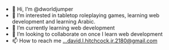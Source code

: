 - 👋 Hi, I’m @dworldjumper
- 👀 I’m interested in tabletop roleplaying games, learning web development and learning Arabic.
- 🌱 I’m currently learning web development
- 💞️ I’m looking to collaborate on once I learn web development
- 📫 How to reach me ...david.l.hitchcock.jr.2180@gmail.com

<!---
dworldjumper/dworldjumper is a ✨ special ✨ repository because its `README.md` (this file) appears on your GitHub profile.
You can click the Preview link to take a look at your changes.
--->
